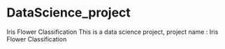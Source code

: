 # DataScience_project
Iris Flower Classification
This is a data science project,
project name : Iris Flower Classification
